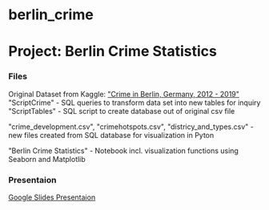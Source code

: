 # berlin_crime

<h1>Project: Berlin Crime Statistics</h1>

<h3>Files</h3>

Original Dataset from Kaggle: ["Crime in Berlin, Germany, 2012 - 2019"]([url](https://www.kaggle.com/datasets/danilzyryanov/crime-in-berlin-2012-2019/discussion/167087))
"ScriptCrime" - SQL queries to transform data set into new tables for inquiry
"ScriptTables" - SQL script to create database out of original csv file

"crime_development.csv", "crimehotspots.csv", "districy_and_types.csv" - new files created from SQL database for visualization in Pyton

"Berlin Crime Statistics" - Notebook incl. visualization functions using Seaborn and Matplotlib

<h3>Presentaion</h3>

[Google Slides Presentaion]([url](https://docs.google.com/presentation/d/12ZOmzJTHQn-1L_zpnhqooV5IMY8i9I9H9AyKbTs8cOw/edit?usp=sharing))
